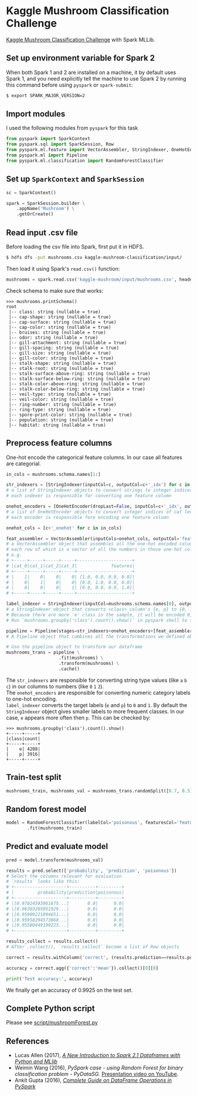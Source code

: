 # Kaggle Mushroom Classification Challenge
[Kaggle Mushroom Classification Challenge](https://www.kaggle.com/uciml/mushroom-classification) 
 with Spark MLLib.

## Set up environment variable for Spark 2
When both Spark 1 and 2 are installed on a machine, it by default uses Spark 1,
and you need explicitly tell the machine to use Spark 2 by running this command before using `pyspark` or `spark-submit`:
```bash
$ export SPARK_MAJOR_VERSION=2 
```

## Import modules
I used the following modules from `pyspark` for this task
```python
from pyspark import SparkContext
from pyspark.sql import SparkSession, Row
from pyspark.ml.feature import VectorAssembler, StringIndexer, OneHotEncoder
from pyspark.ml import Pipeline
from pyspark.ml.classification import RandomForestClassifier
```

## Set up `SparkContext` and `SparkSession`
```python
sc = SparkContext()

spark = SparkSession.builder \
    .appName('Mushroom') \
    .getOrCreate()
```

## Read input .csv file
Before loading the csv file into Spark, first put it in HDFS.
```bash
$ hdfs dfs -put mushrooms.csv kaggle-mushroom-classification/input/
```
Then load it using Spark's `read.csv()` function:
```python
mushrooms = spark.read.csv('kaggle-mushroom/input/mushrooms.csv', header=True)
```
Check schema to make sure that works:
```text
>>> mushrooms.printSchema()
root
 |-- class: string (nullable = true)
 |-- cap-shape: string (nullable = true)
 |-- cap-surface: string (nullable = true)
 |-- cap-color: string (nullable = true)
 |-- bruises: string (nullable = true)
 |-- odor: string (nullable = true)
 |-- gill-attachment: string (nullable = true)
 |-- gill-spacing: string (nullable = true)
 |-- gill-size: string (nullable = true)
 |-- gill-color: string (nullable = true)
 |-- stalk-shape: string (nullable = true)
 |-- stalk-root: string (nullable = true)
 |-- stalk-surface-above-ring: string (nullable = true)
 |-- stalk-surface-below-ring: string (nullable = true)
 |-- stalk-color-above-ring: string (nullable = true)
 |-- stalk-color-below-ring: string (nullable = true)
 |-- veil-type: string (nullable = true)
 |-- veil-color: string (nullable = true)
 |-- ring-number: string (nullable = true)
 |-- ring-type: string (nullable = true)
 |-- spore-print-color: string (nullable = true)
 |-- population: string (nullable = true)
 |-- habitat: string (nullable = true)
```

## Preprocess feature columns
One-hot encode the categorical feature columns. In our case all features are categorial.
```python
in_cols = mushrooms.schema.names[1:]

str_indexers = [StringIndexer(inputCol=c, outputCol=c+'_idx') for c in in_cols]
# a list of StringIndexer objects to convert strings to integer indices
# each indexer is responsible for converting one feature column

onehot_encoders = [OneHotEncoder(dropLast=False, inputCol=c+'_idx', outputCol=c+'_onehot') for c in in_cols]
# a list of OneHotEncoder objects to convert integer indices of cat levels to one-hot encoded columns
# each encoder is responsible fore encoding one feature column

onehot_cols = [c+'_onehot' for c in in_cols]

feat_assembler = VectorAssembler(inputCols=onehot_cols, outputCol='features')
# a VectorAssembler object that assembles all the one-hot encoded columns into one column,
# each row of which is a vector of all the numbers in those one-hot columns.
# e.g.
# +-----+-----+-----+-----+---------------------+
# |cat_0|cat_1|cat_2|cat_3|             features|
# +-----+-----+-----+-----+---------------------+
# |    1|    0|    0|    0| [1.0, 0.0, 0.0, 0.0]|
# |    0|    1|    0|    0| [0.0, 1.0, 0.0, 0.0]|
# |    0|    0|    0|    1| [0.0, 0.0, 0.0, 1.0]|
# +-----+-----+-----+-----+---------------------+

label_indexer = StringIndexer(inputCol=mushrooms.schema.names[0], outputCol='poisonous')
# a StringIndexer object that converts <class> column's {e, p} to {0, 1}
# Because there are more 'e' class in the sample, it will be encoded 0, since StringIndexer gives more frequent levels a lower index
# Run `mushrooms.groupby('class').count().show()` in pyspark shell to see counts of each class

pipeline = Pipeline(stages=str_indexers+onehot_encoders+[feat_assembler, label_indexer])
# A Pipeline object that combines all the transformations we defined above.

# Use the pipeline object to transform our dataframe
mushrooms_trans = pipeline \
                    .fit(mushrooms) \
                    .transform(mushrooms) \
                    .cache()
```
The `str_indexers` are responsible for converting string type values (like `a` `b` `c`) in our columns to numbers (like `0` `1` `2`).  
The `onehot_encoders` are responsible for converting numeric category labels to one-hot encoding.  
`label_indexer` converts the target labels (`e` and `p`) to `0` and `1`. 
By default the `StringIndexer` object gives smaller labels to more frequent classes. In our case, `e` appears more often then `p`. This can be checked by:
```text
>>> mushrooms.groupby('class').count().show()
+-----+-----+
|class|count|
+-----+-----+
|    e| 4208|
|    p| 3916|
+-----+-----+
```

## Train-test split
```python
mushrooms_train, mushrooms_val = mushrooms_trans.randomSplit([0.7, 0.3], seed=2017)
```

## Random forest model
```python
model = RandomForestClassifier(labelCol='poisonous', featuresCol='features', numTrees=200) \
        .fit(mushrooms_train)
```

## Predict and evaluate model
```python
pred = model.transform(mushrooms_val)

results = pred.select(['probability', 'prediction', 'poisonous'])
# Select the columns relevant for evaluation
# `results` looks like this:
# +--------------------+----------+---------+
# |         probability|prediction|poisonous|
# +--------------------+----------+---------+
# |[0.97024593961675...|       0.0|      0.0|
# |[0.96303265951929...|       0.0|      0.0|
# |[0.95909221894651...|       0.0|      0.0|
# |[0.95958294573868...|       0.0|      0.0|
# |[0.95580449199223...|       0.0|      0.0|
# +--------------------+----------+---------+

results_collect = results.collect()
# After .collect(), `results_collect` become a list of Row objects

correct = results.withColumn('correct', (results.prediction==results.poisonous).cast('integer')).select('correct')

accuracy = correct.agg({'correct':'mean'}).collect()[0][0]

print('Test accuracy:', accuracy)
```
We finally get an accuracy of 0.9925 on the test set.

## Complete Python script
Please see [script/mushroomForest.py](script/mushroomForest.py)

## References
- Lucas Allen (2017), [*A New Introduction to Spark 2.1 Dataframes with Python and MLlib*](http://www.techpoweredmath.com/introduction-spark-2-1-dataframes-python-mllib/#.WkWRxlQ-fOR)
- Weimin Wang (2016), *PySpark case - using Random Forest for binary classification problem - PyDataSG.* [Presentation video on YouTube](https://www.youtube.com/watch?v=CdHuLGuU2c4).
- Ankit Gupta (2016), [*Complete Guide on DataFrame Operations in PySpark*](https://www.analyticsvidhya.com/blog/2016/10/spark-dataframe-and-operations/)
